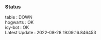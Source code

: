 ### Status


table : DOWN  
hogwarts : OK  
icy-bot : OK  
Latest Update : 2022-08-28 19:09:16.846453
